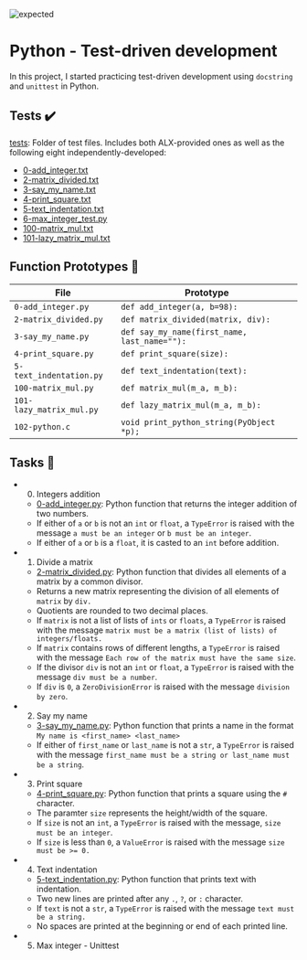 ![expected](https://github.com/richard-1257/alx-higher_level_programming/assets/83041703/127b2813-9c48-4191-be73-95caca132871)


# Python - Test-driven development
In this project, I started practicing test-driven development using `docstring` and `unittest` in Python.

## Tests ✔️
[tests](https://github.com/richard-1257/alx-higher_level_programming/tree/master/0x07-python-test_driven_development/tests): Folder of test files. Includes both ALX-provided ones as well as the following eight independently-developed:
- [0-add_integer.txt](https://github.com/richard-1257/alx-higher_level_programming/blob/master/0x07-python-test_driven_development/tests/0-add_integer.txt)
- [2-matrix_divided.txt](https://github.com/richard-1257/alx-higher_level_programming/blob/master/0x07-python-test_driven_development/tests/2-matrix_divided.txt)
- [3-say_my_name.txt](https://github.com/richard-1257/alx-higher_level_programming/blob/master/0x07-python-test_driven_development/tests/3-say_my_name.txt)
- [4-print_square.txt](https://github.com/richard-1257/alx-higher_level_programming/blob/master/0x07-python-test_driven_development/tests/4-print_square.txt)
- [5-text_indentation.txt](https://github.com/richard-1257/alx-higher_level_programming/blob/master/0x07-python-test_driven_development/tests/5-text_indentation.txt)
- [6-max_integer_test.py](https://github.com/richard-1257/alx-higher_level_programming/blob/master/0x07-python-test_driven_development/tests/6-max_integer_test.py)
- [100-matrix_mul.txt](https://github.com/richard-1257/alx-higher_level_programming/blob/master/0x07-python-test_driven_development/tests/100-matrix_mul.txt)
- [101-lazy_matrix_mul.txt](https://github.com/richard-1257/alx-higher_level_programming/blob/master/0x07-python-test_driven_development/tests/101-lazy_matrix_mul.txt)

## Function Prototypes 💾
| File | Prototype |
| ---- | --------- |
| `0-add_integer.py` | `def add_integer(a, b=98):` |
| `2-matrix_divided.py` |`def matrix_divided(matrix, div):` |
| `3-say_my_name.py` | `def say_my_name(first_name, last_name=""):` |
| `4-print_square.py` | `def print_square(size):` |
| `5-text_indentation.py` | `def text_indentation(text):` |
| `100-matrix_mul.py` | `def matrix_mul(m_a, m_b):` |
| `101-lazy_matrix_mul.py` | `def lazy_matrix_mul(m_a, m_b):` |
| `102-python.c` | `void print_python_string(PyObject *p);` |

## Tasks 📃
- 0. Integers addition
  - [0-add_integer.py](https://github.com/richard-1257/alx-higher_level_programming/blob/master/0x07-python-test_driven_development/0-add_integer.py): Python function that returns the integer addition of two numbers.
  - If either of `a` or `b` is not an `int` or `float`, a `TypeError` is raised with the message `a must be an integer` or `b must be an integer`.
  - If either of `a` or `b` is a `float`, it is casted to an `int` before addition.

- 1. Divide a matrix
  - [2-matrix_divided.py](https://github.com/richard-1257/alx-higher_level_programming/blob/master/0x07-python-test_driven_development/2-matrix_divided.py): Python function that divides all elements of a matrix by a common divisor.
  - Returns a new matrix representing the division of all elements of `matrix` by `div.`
  - Quotients are rounded to two decimal places.
  - If `matrix` is not a list of lists of `ints` or `floats`, a `TypeError` is raised with the message `matrix must be a matrix (list of lists) of integers/floats.`
  - If `matrix` contains rows of different lengths, a `TypeError` is raised with the message `Each row of the matrix must have the same size`.
  - If the divisor `div` is not an `int` or `float`, a `TypeError` is raised with the message `div must be a number`.
  - If `div` is `0`, a `ZeroDivisionError` is raised with the message `division by zero`.

- 2. Say my name
  - [3-say_my_name.py](https://github.com/richard-1257/alx-higher_level_programming/blob/master/0x07-python-test_driven_development/3-say_my_name.py): Python function that prints a name in the format `My name is <first_name> <last_name>`
  - If either of `first_name` or `last_name` is not a `str`, a `TypeError` is raised with the message `first_name must be a string or last_name must be a string`.

- 3. Print square
  - [4-print_square.py](https://github.com/richard-1257/alx-higher_level_programming/blob/master/0x07-python-test_driven_development/4-print_square.py): Python function that prints a square using the `#` character.
  - The paramter `size` represents the height/width of the square.
  - If `size` is not an `int`, a `TypeError` is raised with the message, `size must be an integer`.
  - If `size` is less than `0`, a `ValueError` is raised with the message `size must be >= 0.`

- 4. Text indentation
  - [5-text_indentation.py](https://github.com/richard-1257/alx-higher_level_programming/blob/master/0x07-python-test_driven_development/5-text_indentation.py): Python function that prints text with indentation.
  - Two new lines are printed after any `.`, `?`, or `:` character.
  - If `text` is not a `str`, a `TypeError` is raised with the message `text must be a string.`
  - No spaces are printed at the beginning or end of each printed line.

- 5. Max integer - Unittest


























